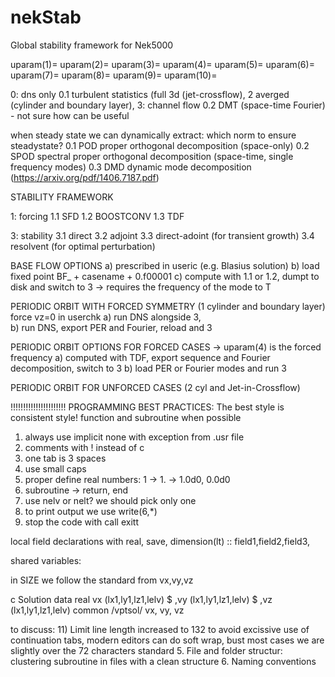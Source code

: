 # nekStab
Global stability framework for Nek5000

uparam(1)=
uparam(2)=
uparam(3)=
uparam(4)=
uparam(5)=
uparam(6)=
uparam(7)=
uparam(8)=
uparam(9)=
uparam(10)=

0: dns only
0.1 turbulent statistics (full 3d (jet-crossflow), 2 averged (cylinder and boundary layer), 3: channel flow
0.2 DMT (space-time Fourier) - not sure how can be useful

when steady state we can dynamically extract: which norm to ensure steadystate?
0.1 POD proper orthogonal decomposition (space-only)
0.2 SPOD spectral proper orthogonal decomposition (space-time, single frequency modes)
0.3 DMD dynamic mode decomposition  (https://arxiv.org/pdf/1406.7187.pdf)

STABILITY FRAMEWORK

1: forcing
1.1 SFD
1.2 BOOSTCONV
1.3 TDF


3: stability
3.1 direct
3.2 adjoint
3.3 direct-adoint (for transient growth)
3.4 resolvent (for optimal perturbation)

BASE FLOW OPTIONS
a) prescribed in useric (e.g. Blasius solution)
b) load fixed point BF_ + casename + 0.f00001
c) compute with 1.1 or 1.2, dumpt to disk and switch to 3 -> requires the frequency of the mode to T


PERIODIC ORBIT WITH FORCED SYMMETRY (1 cylinder and boundary layer) force vz=0 in userchk
a) run DNS alongside 3,  
b) run DNS, export PER and Fourier, reload and 3


PERIODIC ORBIT OPTIONS FOR FORCED CASES -> uparam(4) is the forced frequency
a) computed with TDF, export sequence and Fourier decomposition, switch to 3
b) load PER or Fourier modes and run 3

PERIODIC ORBIT FOR UNFORCED CASES (2 cyl and Jet-in-Crossflow)
























!!!!!!!!!!!!!!!!!!!!!!
PROGRAMMING BEST PRACTICES: The best style is consistent style!
function and subroutine when possible
1) always use implicit none with exception from .usr file
2) comments with ! instead of c
3) one tab is 3 spaces
4) use small caps
5) proper define real numbers: 1 -> 1. -> 1.0d0, 0.0d0
6) subroutine -> return, end
7) use nelv or nelt? we should pick only one
8) to print output we use write(6,*)
9) stop the code with call exitt


local field declarations with
real, save, dimension(lt) :: field1,field2,field3,

shared variables:

in SIZE we follow the standard from vx,vy,vz

c     Solution data
      real vx     (lx1,ly1,lz1,lelv)
     $    ,vy     (lx1,ly1,lz1,lelv)
     $    ,vz     (lx1,ly1,lz1,lelv)
      common /vptsol/ vx, vy, vz

to discuss:
11) Limit line length increased to 132 to avoid excissive use of continuation tabs, modern editors can do soft wrap, bust most cases we are slightly over the 72 characters standard
5. File and folder structur: clustering subroutine in files with a clean structure
6. Naming conventions
